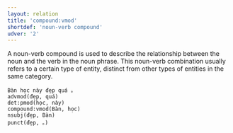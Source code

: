 ```yaml
---
layout: relation
title: 'compound:vmod'
shortdef: 'noun-verb compound'
udver: '2'
---
```


A noun-verb compound is used to describe the relationship between the noun and the verb in the noun phrase. 
This noun-verb combination usually refers to a certain type of entity, distinct from other types of entities in the same category.

~~~ sdparse
Bàn học này đẹp quá 。
advmod(đẹp, quá)
det:pmod(học, này)
compound:vmod(Bàn, học)
nsubj(đẹp, Bàn)
punct(đẹp, 。)
~~~

<!-- Interlanguage links updated So kvě 14 19:02:54 CEST 2022 -->
